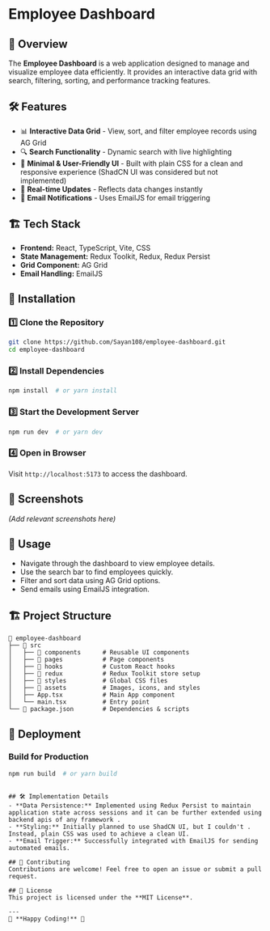 # Employee Dashboard

## 🚀 Overview

The **Employee Dashboard** is a web application designed to manage and visualize employee data efficiently. It provides an interactive data grid with search, filtering, sorting, and performance tracking features.

## 🛠️ Features

- 📊 **Interactive Data Grid** - View, sort, and filter employee records using AG Grid
- 🔍 **Search Functionality** - Dynamic search with live highlighting
- 🎨 **Minimal & User-Friendly UI** - Built with plain CSS for a clean and responsive experience (ShadCN UI was considered but not implemented)
- 🔄 **Real-time Updates** - Reflects data changes instantly
- 📧 **Email Notifications** - Uses EmailJS for email triggering

## 🏗️ Tech Stack

- **Frontend:** React, TypeScript, Vite, CSS
- **State Management:** Redux Toolkit, Redux, Redux Persist
- **Grid Component:** AG Grid
- **Email Handling:** EmailJS

## 🔧 Installation

### 1️⃣ Clone the Repository

```sh
git clone https://github.com/Sayan108/employee-dashboard.git
cd employee-dashboard
```

### 2️⃣ Install Dependencies

```sh
npm install  # or yarn install
```

### 3️⃣ Start the Development Server

```sh
npm run dev  # or yarn dev
```

### 4️⃣ Open in Browser

Visit `http://localhost:5173` to access the dashboard.

## 📸 Screenshots

_(Add relevant screenshots here)_

## 📌 Usage

- Navigate through the dashboard to view employee details.
- Use the search bar to find employees quickly.
- Filter and sort data using AG Grid options.
- Send emails using EmailJS integration.

## 🏗️ Project Structure

```
📂 employee-dashboard
├── 📁 src
│   ├── 📁 components      # Reusable UI components
│   ├── 📁 pages           # Page components
│   ├── 📁 hooks           # Custom React hooks
│   ├── 📁 redux           # Redux Toolkit store setup
│   ├── 📁 styles          # Global CSS files
│   ├── 📁 assets          # Images, icons, and styles
│   ├── App.tsx           # Main App component
│   └── main.tsx          # Entry point
└── 📄 package.json        # Dependencies & scripts
```

## 🚀 Deployment

### Build for Production

```sh
npm run build  # or yarn build
```

```

## 🛠️ Implementation Details
- **Data Persistence:** Implemented using Redux Persist to maintain application state across sessions and it can be further extended using backend apis of any framework .
- **Styling:** Initially planned to use ShadCN UI, but I couldn't . Instead, plain CSS was used to achieve a clean UI.
- **Email Trigger:** Successfully integrated with EmailJS for sending automated emails.

## 🤝 Contributing
Contributions are welcome! Feel free to open an issue or submit a pull request.

## 📜 License
This project is licensed under the **MIT License**.

---
🚀 **Happy Coding!** 🎉

```
